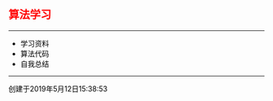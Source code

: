 ## <font color='red'>算法学习<font>
<font color='black'>

---
+ 学习资料
+ 算法代码
+ 自我总结

---
创建于2019年5月12日15:38:53